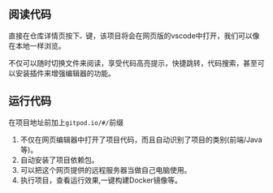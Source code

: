 ## 阅读代码

直接在仓库详情页按下`。`键，该项目将会在网页版的vscode中打开，我们可以像在本地一样浏览。

不仅可以随时切换文件来阅读，享受代码高亮提示，快捷跳转，代码搜索，甚至可以安装插件来增强编辑器的功能。

## 运行代码

在项目地址前加上`gitpod.io/#/`前缀

1. 不仅在网页编辑器中打开了项目代码，而且自动识别了项目的类别(前端/Java等)。
2. 自动安装了项目依赖包。
3. 可以把这个网页提供的远程服务器当做自己电脑使用。
4. 执行项目，查看运行效果,一键构建Docker镜像等。